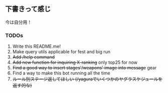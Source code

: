 ## 下書きって感じ
今は自分用！

### TODOs
1. Write this README.me!
2. Make query utils applicable for fest and big run
3. ~~Add /help command~~
4. ~~Add new function for inquiring X-ranking~~ only top25 for now
5. ~~Find a good way to insert stages'/weapons' image into message~~ gear
6. Find a way to make this bot running all the time
7. ~~ルール別ステージ返してほしい (/yaguraでいくつかのヤグラスケジュールを返す的な)~~
